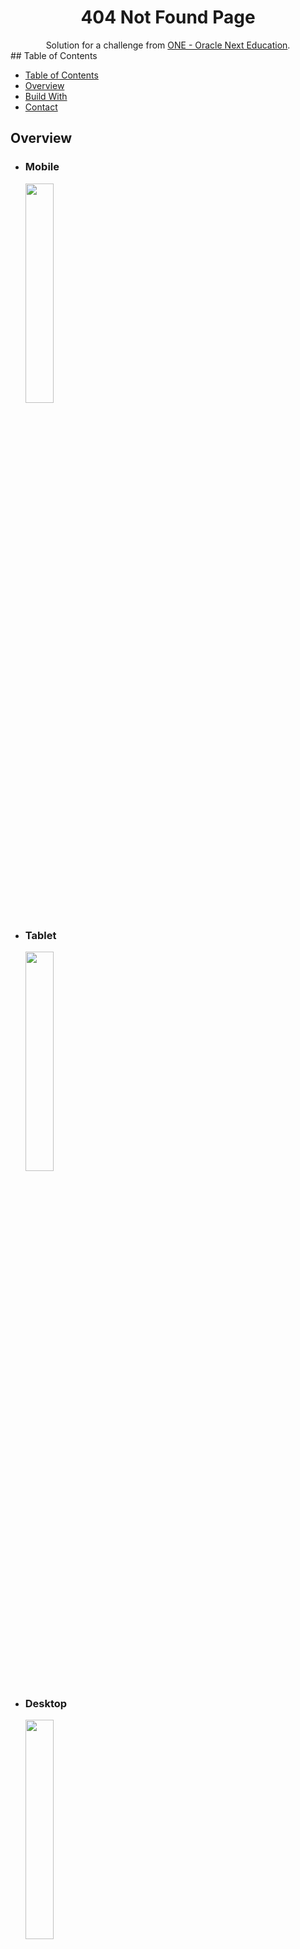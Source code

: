 <h1 align="center">404 Not Found Page</h1>

<div align="center">
   Solution for a challenge from  <a href="https://www.oracle.com/ar/education/oracle-next-education/" target="_blank">ONE - Oracle Next Education</a>.
</div>
## Table of Contents

- [Table of Contents](#table-of-contents)
- [Overview](#overview)
- [Build With](#build-with)
- [Contact](#contact)

## Overview
* ### Mobile
<img src="https://i.imgur.com/xt3Hcyl.jpg" width="30%" style="display: block; margin-left: 1.5rem;">

* ### Tablet
<img src="https://i.imgur.com/vNwrTvW.jpg" width="30%" style="display: block; margin-left: 1.5rem;">

* ### Desktop
<img src="https://i.imgur.com/y56XD4D.jpg" width="30%" style="display: block; margin-left: 1.5rem;">

## Build With
* HTML
* CSS
* Javascript
* Mobile-first workflow
## Contact
[GitHub](https://github.com/FrancoGL)
[LinkedIn](https://www.linkedin.com/in/franco-lorca/)
